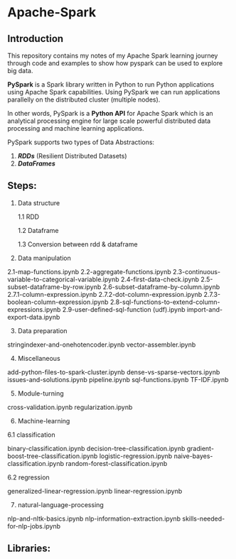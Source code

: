 # Apache-Spark

## Introduction

This repository contains my notes of my Apache Spark learning journey through code and examples to show how pyspark can be used to explore big data.

**PySpark** is a Spark library written in Python to run Python applications using Apache Spark capabilities. Using PySpark we can run applications parallelly on the distributed cluster (multiple nodes).

In other words, PySpark is a **Python API** for Apache Spark which is an analytical processing engine for large scale powerful distributed data processing and machine learning applications.

PySpark supports two types of Data Abstractions:

  1. ***RDDs*** (Resilient Distributed Datasets)
  2. ***DataFrames*** 

## Steps:

1. Data structure 

      1.1  RDD
      
      1.2  Dataframe
      
      1.3  Conversion between rdd & dataframe

 2. Data manipulation
 
2.1-map-functions.ipynb
2.2-aggregate-functions.ipynb
2.3-continuous-variable-to-categorical-variable.ipynb
2.4-first-data-check.ipynb
2.5-subset-dataframe-by-row.ipynb
2.6-subset-dataframe-by-column.ipynb
2.7.1-column-expression.ipynb
2.7.2-dot-column-expression.ipynb
2.7.3-boolean-column-expression.ipynb
2.8-sql-functions-to-extend-column-expressions.ipynb
2.9-user-defined-sql-function (udf).ipynb
import-and-export-data.ipynb

 3. Data preparation
 
stringindexer-and-onehotencoder.ipynb
vector-assembler.ipynb

 4. Miscellaneous
 
add-python-files-to-spark-cluster.ipynb
dense-vs-sparse-vectors.ipynb
issues-and-solutions.ipynb
pipeline.ipynb
sql-functions.ipynb
TF-IDF.ipynb

5. Module-turning

cross-validation.ipynb
regularization.ipynb

6. Machine-learning

 6.1 classification
 
binary-classification.ipynb
decision-tree-classification.ipynb
gradient-boost-tree-classification.ipynb
logistic-regression.ipynb
naive-bayes-classification.ipynb
random-forest-classification.ipynb

 6.2 regression
 
generalized-linear-regression.ipynb
linear-regression.ipynb

 7. natural-language-processing
 
nlp-and-nltk-basics.ipynb
nlp-information-extraction.ipynb
skills-needed-for-nlp-jobs.ipynb

## Libraries:
